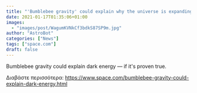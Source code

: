 ```yaml
---
title: "'Bumblebee gravity' could explain why the universe is expanding so quickly"
date: 2021-01-17T01:35:06+01:00
images:
  - "images/post/WagumKVNkCf3bdkS87SP9m.jpg"
author: "AstroBot"
categories: ["News"]
tags: ["space.com"]
draft: false
---
```


Bumblebee gravity could explain dark energy — if it's proven true. 

Διαβάστε περισσότερα: https://www.space.com/bumblebee-gravity-could-explain-dark-energy.html

